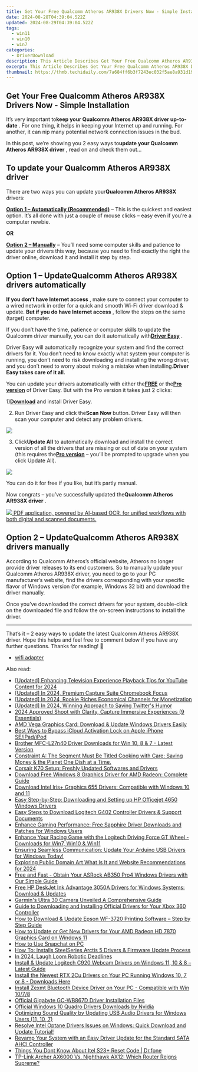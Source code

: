 ```yaml
---
title: Get Your Free Qualcomm Atheros AR938X Drivers Now - Simple Installation!
date: 2024-08-28T04:39:04.522Z
updated: 2024-08-29T04:39:04.522Z
tags:
  - win11
  - win10
  - win7
categories:
  - DriverDownload
description: This Article Describes Get Your Free Qualcomm Atheros AR938X Drivers Now - Simple Installation!
excerpt: This Article Describes Get Your Free Qualcomm Atheros AR938X Drivers Now - Simple Installation!
thumbnail: https://thmb.techidaily.com/7a684ff6b3f7243ec032f5ae8a931d190264bae1e112796613965ade353d6f1f.png
---
```


## Get Your Free Qualcomm Atheros AR938X Drivers Now - Simple Installation

It’s very important to**keep your Qualcomm Atheros AR938X driver up-to-date** . For one thing, it helps in keeping your Internet up and running. For another, it can nip many potential network connection issues in the bud.

 In this post, we’re showing you 2 easy ways to**update your Qualcomm Atheros AR938X driver** , read on and check them out…

## To update your Qualcomm Atheros AR938X driver

 There are two ways you can update your**Qualcomm Atheros AR938X** drivers:

**[Option 1 – Automatically (Recommended)](https://tools.techidaily.com/drivereasy/download/)** [](https://tools.techidaily.com/drivereasy/download/) – This is the quickest and easiest option. It’s all done with just a couple of mouse clicks – easy even if you’re a computer newbie.

**OR**

**[Option 2 – Manually](https://tools.techidaily.com/drivereasy/download/)** [](https://tools.techidaily.com/drivereasy/download/) – You’ll need some computer skills and patience to update your drivers this way, because you need to find exactly the right the driver online, download it and install it step by step.

## Option 1 – Update**Qualcomm Atheros AR938X** drivers automatically

**If you don’t have Internet access** , make sure to connect your computer to a wired network in order for a quick and smooth Wi-Fi driver download & update. **But if you do have Internet access** , follow the steps on the same (target) computer.

 If you don’t have the time, patience or computer skills to update the Qualcomm driver manually, you can do it automatically with[**Driver Easy**](https://tools.techidaily.com/drivereasy/download/) .

 Driver Easy will automatically recognize your system and find the correct drivers for it. You don’t need to know exactly what system your computer is running, you don’t need to risk downloading and installing the wrong driver, and you don’t need to worry about making a mistake when installing.**Driver Easy takes care of it all.**

 You can update your drivers automatically with either the[**FREE**](https://tools.techidaily.com/drivereasy/download/) or the[**Pro version**](https://tools.techidaily.com/drivereasy/download/) of Driver Easy. But with the Pro version it takes just 2 clicks:

 1)[**Download**](https://tools.techidaily.com/drivereasy/download/) and install Driver Easy.

 2) Run Driver Easy and click the**Scan Now** button. Driver Easy will then scan your computer and detect any problem drivers.

![](https://images.drivereasy.com/wp-content/uploads/2019/05/image-1143.png)

 3) Click**Update All** to automatically download and install the correct version of all the drivers that are missing or out of date on your system (this requires the[**Pro version**](https://tools.techidaily.com/drivereasy/download/) – you’ll be prompted to upgrade when you click Update All).

![](https://images.drivereasy.com/wp-content/uploads/2019/05/image-1144.png)

 You can do it for free if you like, but it’s partly manual.

 Now congrats – you’ve successfully updated the**Qualcomm Atheros AR938X driver** .

<!-- affiliate ads begin -->
<a href="https://checkout.abbyy.com/order/checkout.php?PRODS=39254549&QTY=1&AFFILIATE=108875&CART=1"> <img src="https://secure.avangate.com/images/merchant/0e5fb5c76fca16adbee503c9aff393cd/products/8_FR-Badges-NEW-FR-Standard-16-WIN-200.png" border="0"> PDF application, powered by AI-based OCR, for unified workflows with both digital and scanned documents. </a>
<!-- affiliate ads end -->
## Option 2 – Update**Qualcomm Atheros AR938X** drivers manually

 According to Qualcomm Atheros’s official website, Atheros no longer provide driver releases to its end customers. So to manually update your Qualcomm Atheros AR938X driver, you need to go to your PC manufacturer’s website, find the drivers corresponding with your specific flavor of Windows version (for example, Windows 32 bit) and download the driver manually.

 Once you’ve downloaded the correct drivers for your system, double-click on the downloaded file and follow the on-screen instructions to install the driver.

---

 That’s it – 2 easy ways to update the latest Qualcomm Atheros AR938X driver. Hope this helps and feel free to comment below if you have any further questions. Thanks for reading! 🙂

* [wifi adapter](https://tools.techidaily.com/drivereasy/download/)

<ins class="adsbygoogle"
     style="display:block"
     data-ad-format="autorelaxed"
     data-ad-client="ca-pub-7571918770474297"
     data-ad-slot="1223367746"></ins>



<ins class="adsbygoogle"
     style="display:block"
     data-ad-client="ca-pub-7571918770474297"
     data-ad-slot="8358498916"
     data-ad-format="auto"
     data-full-width-responsive="true"></ins>

<span class="atpl-alsoreadstyle">Also read:</span>
<div><ul>
<li><a href="https://youtube-lab.techidaily.com/ed-enhancing-television-experience-playback-tips-for-youtube-content-for-2024/"><u>[Updated] Enhancing Television Experience  Playback Tips for YouTube Content for 2024</u></a></li>
<li><a href="https://on-screen-recording.techidaily.com/updated-in-2024-premium-capture-suite-chromebook-focus/"><u>[Updated] In 2024, Premium Capture Suite  Chromebook Focus</u></a></li>
<li><a href="https://youtube-lab.techidaily.com/ed-in-2024-rookie-riches-economical-channels-for-monetization/"><u>[Updated] In 2024, Rookie Riches  Economical Channels for Monetization</u></a></li>
<li><a href="https://twitter-videos.techidaily.com/updated-in-2024-winning-approach-to-saving-twitters-humor/"><u>[Updated] In 2024, Winning Approach to Saving Twitter's Humor</u></a></li>
<li><a href="https://fox-hovers.techidaily.com/2024-approved-shoot-with-clarity-capture-immersive-experiences-9-essentials/"><u>2024 Approved  Shoot with Clarity, Capture Immersive Experiences (9 Essentials)</u></a></li>
<li><a href="https://win-amazing.techidaily.com/1722962675239-amd-vega-graphics-card-download-and-update-windows-drivers-easily/"><u>AMD Vega Graphics Card: Download & Update Windows Drivers Easily</u></a></li>
<li><a href="https://activate-lock.techidaily.com/best-ways-to-bypass-icloud-activation-lock-on-apple-iphone-seipadipod-by-drfone-ios/"><u>Best Ways to Bypass iCloud Activation Lock on Apple iPhone SE/iPad/iPod</u></a></li>
<li><a href="https://win-amazing.techidaily.com/brother-mfc-l27n40-driver-downloads-for-win-10-8-and-7-latest-version/"><u>Brother MFC-L27n40 Driver Downloads for Win 10, 8 & 7 - Latest Version</u></a></li>
<li><a href="https://win-amazing.techidaily.com/1722972612604-constraint-a-the-segment-must-be-titled-cooking-with-care-saving-money-and-the-planet-one-dish-at-a-time/"><u>Constraint A: The Segment Must Be Titled Cooking with Care: Saving Money & the Planet One Dish at a Time.</u></a></li>
<li><a href="https://win-amazing.techidaily.com/corsair-k70-setup-freshly-updated-softwares-and-drivers/"><u>Corsair K70 Setup: Freshly Updated Softwares and Drivers</u></a></li>
<li><a href="https://win-amazing.techidaily.com/download-free-windows-8-graphics-driver-for-amd-radeon-complete-guide/"><u>Download Free Windows 8 Graphics Driver for AMD Radeon: Complete Guide</u></a></li>
<li><a href="https://win-amazing.techidaily.com/download-intel-irisplus-graphics-655-drivers-compatible-with-windows-10-and-11/"><u>Download Intel Iris+ Graphics 655 Drivers: Compatible with Windows 10 and 11</u></a></li>
<li><a href="https://win-amazing.techidaily.com/easy-step-by-step-downloading-and-setting-up-hp-officejet-4650-windows-drivers/"><u>Easy Step-by-Step: Downloading and Setting up HP Officejet 4650 Windows Drivers</u></a></li>
<li><a href="https://win-amazing.techidaily.com/easy-steps-to-download-logitech-g402-controller-drivers-and-support-documents/"><u>Easy Steps to Download Logitech G402 Controller Drivers & Support Documents</u></a></li>
<li><a href="https://win-amazing.techidaily.com/enhance-gaming-performance-free-sapphire-driver-downloads-and-patches-for-windows-users/"><u>Enhance Gaming Performance: Free Sapphire Driver Downloads and Patches for Windows Users</u></a></li>
<li><a href="https://win-amazing.techidaily.com/enhance-your-racing-game-with-the-logitech-driving-force-gt-wheel-downloads-for-win7-win10-and-win11/"><u>Enhance Your Racing Game with the Logitech Driving Force GT Wheel - Downloads for Win7, Win10 & Win11</u></a></li>
<li><a href="https://win-amazing.techidaily.com/1722970805894-ensuring-seamless-communication-update-your-arduino-usb-drivers-for-windows-today/"><u>Ensuring Seamless Communication: Update Your Arduino USB Drivers for Windows Today!</u></a></li>
<li><a href="https://some-knowledge.techidaily.com/exploring-public-domain-art-what-is-it-and-website-recommendations-for-2024/"><u>Exploring Public Domain Art  What Is It and Website Recommendations for 2024</u></a></li>
<li><a href="https://win-amazing.techidaily.com/free-and-fast-obtain-your-asrock-ab350-pro4-windows-drivers-with-our-simple-guide/"><u>Free and Fast - Obtain Your ASRock AB350 Pro4 Windows Drivers with Our Simple Guide</u></a></li>
<li><a href="https://win-amazing.techidaily.com/free-hp-deskjet-ink-advantage-3050a-drivers-for-windows-systems-download-and-updates/"><u>Free HP DeskJet Ink Advantage 3050A Drivers for Windows Systems: Download & Updates</u></a></li>
<li><a href="https://extra-lessons.techidaily.com/garmins-ultra-30-camera-unveiled-a-comprehensive-guide/"><u>Garmin's Ultra 30 Camera Unveiled  A Comprehensive Guide</u></a></li>
<li><a href="https://win-amazing.techidaily.com/guide-to-downloading-and-installing-official-drivers-for-your-xbox-360-controller/"><u>Guide to Downloading and Installing Official Drivers for Your Xbox 360 Controller</u></a></li>
<li><a href="https://win-amazing.techidaily.com/how-to-download-and-update-epson-wf-3720-printing-software-step-by-step-guide/"><u>How to Download & Update Epson WF-3720 Printing Software – Step by Step Guide</u></a></li>
<li><a href="https://win-amazing.techidaily.com/how-to-update-or-get-new-drivers-for-your-amd-radeon-hd-7870-graphics-card-on-windows-11/"><u>How to Update or Get New Drivers for Your AMD Radeon HD 7870 Graphics Card on Windows 11</u></a></li>
<li><a href="https://tech-renaissance.techidaily.com/how-to-use-snapchat-on-pc/"><u>How to Use Snapchat on PC</u></a></li>
<li><a href="https://win-amazing.techidaily.com/how-to-installs-steelseries-arctis-5-drivers-and-firmware-update-process/"><u>How To: Installs SteelSeries Arctis 5 Drivers & Firmware Update Process</u></a></li>
<li><a href="https://extra-approaches.techidaily.com/in-2024-laugh-loom-robotic-deadlines/"><u>In 2024, Laugh Loom  Robotic Deadlines</u></a></li>
<li><a href="https://win-amazing.techidaily.com/install-and-update-logitech-c920-webcam-drivers-on-windows-11-10-and-8-latest-guide/"><u>Install & Update Logitech C920 Webcam Drivers on Windows 11, 10 & 8 – Latest Guide</u></a></li>
<li><a href="https://win-amazing.techidaily.com/install-the-newest-rtx-2cu-drivers-on-your-pc-running-windows-10-7-or-8-downloads-here/"><u>Install the Newest RTX 2Cu Drivers on Your PC Running Windows 10, 7 or 8 - Downloads Here</u></a></li>
<li><a href="https://win-amazing.techidaily.com/install-zexmt-bluetooth-device-driver-on-your-pc-compatible-with-win-1078/"><u>Install Zexmt Bluetooth Device Driver on Your PC - Compatible with Win 10/7/8</u></a></li>
<li><a href="https://win-amazing.techidaily.com/official-gigabyte-gc-wb867d-driver-installation-files/"><u>Official Gigabyte GC-WB867D Driver Installation Files</u></a></li>
<li><a href="https://win-amazing.techidaily.com/official-windows-10-quadro-drivers-downloads-by-nvidia/"><u>Official Windows 10 Quadro Drivers Downloads by Nvidia</u></a></li>
<li><a href="https://win-amazing.techidaily.com/optimizing-sound-quality-by-updating-usb-audio-drivers-for-windows-users-11-10-7/"><u>Optimizing Sound Quality by Updating USB Audio Drivers for Windows Users (11, 10, 7)</u></a></li>
<li><a href="https://win-amazing.techidaily.com/1722962554403-resolve-intel-optane-drivers-issues-on-windows-quick-download-and-update-tutorial/"><u>Resolve Intel Optane Drivers Issues on Windows: Quick Download and Update Tutorial!</u></a></li>
<li><a href="https://win-amazing.techidaily.com/revamp-your-system-with-an-easy-driver-update-for-the-standard-sata-ahci-controller/"><u>Revamp Your System with an Easy Driver Update for the Standard SATA AHCI Controller</u></a></li>
<li><a href="https://techidaily.com/things-you-dont-know-about-itel-s23plus-reset-code-drfone-by-drfone-reset-android-reset-android/"><u>Things You Dont Know About Itel S23+ Reset Code | Dr.fone</u></a></li>
<li><a href="https://buynow-tips.techidaily.com/tp-link-archer-ax6000-vs-nighthawk-ax12-which-router-reigns-supreme/"><u>TP-Link Archer AX6000 Vs. Nighthawk AX12: Which Router Reigns Supreme?</u></a></li>
</ul></div>
